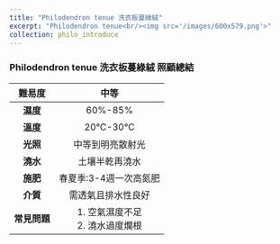 ```yaml
---
title: "Philodendron tenue 洗衣板蔓綠絨"
excerpt: "Philodendron tenue<br/><img src='/images/600x579.png'>"
collection: philo_introduce
---
```


### Philodendron tenue 洗衣板蔓綠絨 照顧總結

|**難易度**| 中等 |
|:-:|:-:|
|**濕度**|60%-85%|
|**溫度**|20°C-30°C|
|**光照**|中等到明亮散射光|
|**澆水**|土壤半乾再澆水|
|**施肥**|春夏季:3-4週一次高氮肥|
|**介質**|需透氣且排水性良好|
|**常見問題**|1. 空氣濕度不足<br>2. 澆水過度爛根|
